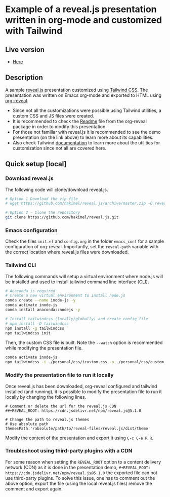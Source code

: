 # Example of a reveal.js presentation written in org-mode and customized with Tailwind


## Live version

-   [Here](https://ssl-bio.github.io/Reveal.js_demo3)


## Description

A sample [reveal.js](https://revealjs.com/) presentation customized using [Tailwind CSS](https://tailwindcss.com/). The presentation was written on Emacs org-mode and exported to HTML using [org-reveal](https://github.com/yjwen/org-reveal).

-   Since not all the customizations were possible using Tailwind utilities, a custom CSS and JS files were created.
-   It is recommended to check the [Readme](https://github.com/yjwen/org-reveal/blob/master/Readme.org) file from the org-reveal package in order to modify this presentation.
-   For those not familiar with reveal.js it is recommended to see the demo presentation (on the link above) to learn more about its capabilities.
-   Also check Tailwind [documentation](https://tailwindcss.com/docs/installation) to learn more about the utilities for customization since not all are covered here.


## Quick setup [local]


### Download reveal.js

The following code will clone/download reveal.js.

```sh
# Option 1 Download the zip file
# wget https://github.com/hakimel/reveal.js/archive/master.zip -O reveal_js.zip

# Option 2 - Clone the repository
git clone https://github.com/hakimel/reveal.js.git
```


### Emacs configuration

Check the files `init.el` and `config.org` in the folder `emacs_conf` for a sample configuration of org-reveal. Importantly, set the `reveal-path` variable with the correct location where reveal.js files were downloaded.


### Tailwind CLI

The following commands will setup a virtual environment where node.js will be installed and used to install tailwind command line interface (CLI).

```bash
# Anaconda is required
# Create a new virtual environment to install node.js
conda create --name inode-js -y
conda activate inode-js
conda install anaconda::nodejs -y

# Install tailwindcss (locally/globally) and create config file
# npm install -D tailwindcss
npm install -g tailwindcss
npx tailwindcss init
```

Then, the custom CSS file is built. Note the `--watch` option is recommended while modifying the presentation file.

```bash
conda activate inode-js
npx tailwindcss -i ./personal/css/icustom.css -o ./personal/css/custom_tailwind.css --watch
```


### Modify the presentation file to run it locally

Once reveal.js has been downloaded, org-reveal configured and tailwind installed (and running), it is possible to modify the presentation file to run it locally by changing the following lines.

```emacs-lisp
# Comment or delete the url for the reveal.js CDN
##+REVEAL_ROOT: https://cdn.jsdelivr.net/npm/reveal.js@5.1.0

# Change the path to reveal.js themes
# Use absolute path
themesPath:'/absolute/path/to/reveal-files/reveal.js/dist/theme'
```

Modify the content of the presentation and export it using `C-c C-e R R`.


### Troubleshoot using third-party plugins with a CDN

For some reason when setting the `REVEAL_ROOT` option to a content delivery network (CDN) as it is done in the presentation demo, `#+REVEAL_ROOT: https://cdn.jsdelivr.net/npm/reveal.js@5.1.0` the exported file can not use third-party plugins. To solve this issue, one has to comment out the above option, export the file (using the local reveal.js files) remove the comment and export again.
